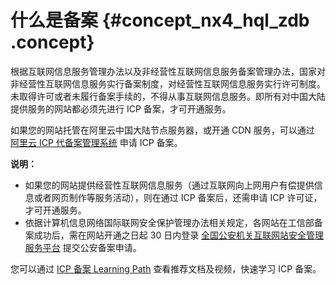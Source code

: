 # 什么是备案 {#concept_nx4_hql_zdb .concept}

根据互联网信息服务管理办法以及非经营性互联网信息服务备案管理办法，国家对非经营性互联网信息服务实行备案制度，对经营性互联网信息服务实行许可制度。未取得许可或者未履行备案手续的，不得从事互联网信息服务。即所有对中国大陆提供服务的网站都必须先进行 ICP 备案，才可开通服务。

如果您的网站托管在阿里云中国大陆节点服务器，或开通 CDN 服务，可以通过 [阿里云 ICP 代备案管理系统](https://beian.aliyun.com/order/selfBaIndex.htm) 申请 ICP 备案。

**说明：** 

-   如果您的网站提供经营性互联网信息服务（通过互联网向上网用户有偿提供信息或者网页制作等服务活动），则在通过 ICP 备案后，还需申请 ICP 许可证，才可开通服务。
-   依据计算机信息网络国际联网安全保护管理办法相关规定，各网站在工信部备案成功后，需在网站开通之日起 30 日内登录 [全国公安机关互联网站安全管理服务平台](http://www.beian.gov.cn/portal/index?spm=a2c4g.11186623.2.1.SRC9LP) 提交公安备案申请。

您可以通过 [ICP 备案 Learning Path](https://help.aliyun.com/learn/learningpath/icpfiling.html) 查看推荐文档及视频，快速学习 ICP 备案。

